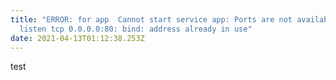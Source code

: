 ```yaml
---
title: "ERROR: for app  Cannot start service app: Ports are not available:
  listen tcp 0.0.0.0:80: bind: address already in use"
date: 2021-04-13T01:12:38.253Z
---
```

test